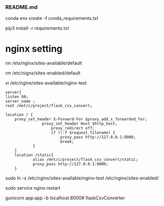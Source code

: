 ### README.md

conda env create -f conda_requirements.txt

pip3 install -r requirements.txt


# nginx setting

rm /etx/nginx/sites-available/default

rm /etc/nignx/sites-enabled/default

vi /etc/nginx/sites-available/nginx-test



	server{	
	listen 80;
	server_name ;
	root /mnt/c/project/flask_csv_convert;

	location / {
		proxy_set_header X-Forward-For $proxy_add_x_forwarded_for;
       	            proxy_set_header Host $http_host;
          	            proxy_redirect off;
           	            if (!-f $request_filename) {
                        	proxy_pass http://127.0.0.1:8000;
                        	break;
                }
        }
        location /static{
                alias /mnt/c/project/flask_csv_convert/static;
                proxy_pass http://127.0.0.1:8000;
        }

sudo ln -s /etc/nginx/sites-available/nginx-test /etc/nginx/sites-enabled/

sudo service nginx restart

gunicorn app:app -b localhost:8000# flaskCsvConverter
